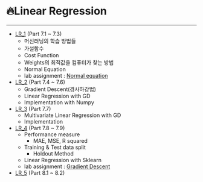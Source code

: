 # :fire:Linear Regression
---
- [LR_1](https://github.com/yongchoooon/TIL/blob/main/ML/Linear_Regression/LR_1.ipynb) (Part 7.1 ~ 7.3)
  - 머신러닝의 학습 방법들
  - 가설함수
  - Cost Function
  - Weights의 최적값을 컴퓨터가 찾는 방법
  - Normal Equation
  - lab assignment : [Normal equation](https://github.com/yongchoooon/TIL/blob/main/ML/Linear_Regression/lab_Normal_Equation/)
- [LR_2](https://github.com/yongchoooon/TIL/blob/main/ML/Linear_Regression/LR_2.ipynb) (Part 7.4 ~ 7.6)
  - Gradient Descent(경사하강법)
  - Linear Regression with GD
  - Implementation with Numpy
- [LR_3](https://github.com/yongchoooon/TIL/blob/main/ML/Linear_Regression/LR_3.ipynb) (Part 7.7)
  - Multivariate Linear Regression with GD
  - Implementation
- [LR_4](https://github.com/yongchoooon/TIL/blob/main/ML/Linear_Regression/LR_4.ipynb) (Part 7.8 ~ 7.9)
  - Performance measure
    - MAE, MSE, R squared
  - Training & Test data split
    - Holdout Method
  - Linear Regression with Sklearn
  - lab assignment : [Gradient Descent](https://github.com/yongchoooon/TIL/blob/main/ML/Linear_Regression/lab_Gradient_Descent/)
- [LR_5](https://github.com/yongchoooon/TIL/blob/main/ML/Linear_Regression/LR_5.ipynb) (Part 8.1 ~ 8.2)